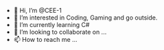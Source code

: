 - 👋 Hi, I’m @CEE-1
- 👀 I’m interested in Coding, Gaming and go outside.
- 🌱 I’m currently learning C#
- 💞️ I’m looking to collaborate on ...
- 📫 How to reach me ...

<!---
CEE-1/CEE-1 is a ✨ special ✨ repository because its `README.md` (this file) appears on your GitHub profile.
You can click the Preview link to take a look at your changes.
--->
